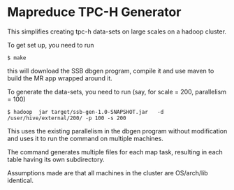 Mapreduce TPC-H Generator
=========================

This simplifies creating tpc-h data-sets on large scales on a hadoop cluster.

To get set up, you need to run

	$ make 

this will download the SSB dbgen program, compile it and use maven to build the MR app wrapped around it.

To generate the data-sets, you need to run (say, for scale = 200, parallelism = 100)

	$ hadoop  jar target/ssb-gen-1.0-SNAPSHOT.jar   -d /user/hive/external/200/ -p 100 -s 200 

This uses the existing parallelism in the dbgen program without modification and uses it to run the command on multiple machines.

The command generates multiple files for each map task, resulting in each table having its own subdirectory.

Assumptions made are that all machines in the cluster are OS/arch/lib identical.
